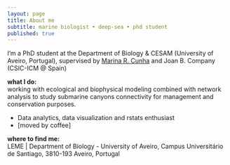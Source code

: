 ```yaml
---
layout: page
title: About me
subtitle: marine biologist • deep-sea • phd student
published: true
---
```

I’m a PhD student at the Department of Biology & CESAM (University of Aveiro, Portugal), supervised by [Marina R. Cunha](http://www.cesam.ua.pt/index.php?tabela=pessoaldetail&menu=198&user=82) and Joan B. Company (CSIC-ICM @ Spain)

**what I do:**  
working with ecological and biophysical modeling combined with network analysis to study submarine canyons connectivity for management and conservation purposes.

 - Data analytics, data visualization and rstats enthusiast 
 - [moved by coffee]

**where to find me:**  
LEME | Department of Biology - University of Aveiro, Campus Universitário de Santiago, 3810-193 Aveiro, Portugal  
